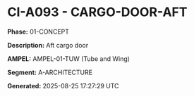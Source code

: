 # CI-A093 - CARGO-DOOR-AFT

**Phase:** 01-CONCEPT

**Description:** Aft cargo door

**AMPEL:** AMPEL-01-TUW (Tube and Wing)

**Segment:** A-ARCHITECTURE

**Generated:** 2025-08-25 17:27:29 UTC
